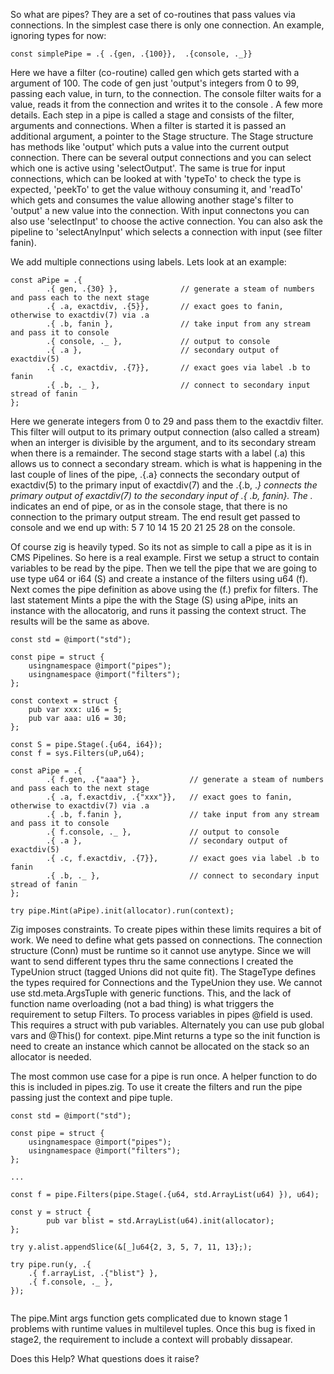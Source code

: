 So what are pipes?  They are a set of co-routines that pass values via connections.  In the simplest case there is only one connection.  An example, ignoring types for now:
```
const simplePipe = .{ .{gen, .{100}},  .{console, ._}}
```
Here we have a filter (co-routine) called gen which gets started with a argument of 100.  The code of gen just 'output's integers from 0 to 99, passing each value, in turn, to the connection.  The console filter waits for a value, reads it from the connection and writes it to the console .   A few more details.  Each step in a pipe is called a stage and consists of the filter, arguments and connections.  When a filter is started it is passed an additional argument, a pointer to the Stage structure.  The Stage structure has methods like 'output' which puts a value into the current output connection.  There can be several output connections and you can select which one is active using 'selectOutput'.  The same is true for input connections, which can be looked at with 'typeTo' to check the type is expected, 'peekTo' to get the value withouy consuming  it, and 'readTo' which gets and consumes the value allowing another stage's filter to 'output' a new value into the connection.  With input connectons you can also use 'selectInput' to choose the active connection.  You can also ask the pipeline to 'selectAnyInput' which selects a connection with input (see filter fanin).

We add multiple connections using labels.  Lets look at an example:
```
const aPipe = .{ 
        .{ gen, .{30} },              // generate a steam of numbers and pass each to the next stage
        .{ .a, exactdiv, .{5}},       // exact goes to fanin, otherwise to exactdiv(7) via .a
        .{ .b, fanin },               // take input from any stream and pass it to console
        .{ console, ._ },             // output to console
        .{ .a },                      // secondary output of exactdiv(5)
        .{ .c, exactdiv, .{7}},       // exact goes via label .b to fanin
        .{ .b, ._ },                  // connect to secondary input stread of fanin
};
```
Here we generate integers from 0 to 29 and pass them to the exactdiv filter.  This filter will output to its primary output connection (also called a stream) when an interger is divisible by the argument, and to its secondary stream when there is a remainder.  The second stage starts with a label (.a) this allows us to connect a secondary stream.  which is what is happening in the last couple  of lines of the pipe, .{.a} connects the secondary output of exactdiv(5) to the primary input of exactdiv(7) and the .{.b, ._} connects the primary output of exactdiv(7) to the secondary input of .{ .b, fanin}.  The ._  indicates an end of pipe, or as in the console stage, that there is no connection to the primary output stream.  The end result get passed to console and we end up with: 5 7 10 14 15 20 21 25 28 on the console.

Of course zig is heavily typed.  So its not as simple to call a pipe as it is in CMS Pipelines.  So here is a real example.  First we setup a struct to contain variables to be read by the pipe.  Then we tell the pipe that we are going to use type u64 or i64 (S) and create a instance of the filters using u64 (f).  Next comes the pipe definition as above using the (f.) prefix for filters.  The last statement Mints a pipe the with the Stage (S) using aPipe, inits an instance with the allocatorig, and runs it passing the context struct.   The results will be the same as above.
```
const std = @import("std");

const pipe = struct {
    usingnamespace @import("pipes");
    usingnamespace @import("filters");
};

const context = struct {
    pub var xxx: u16 = 5;
    pub var aaa: u16 = 30;
};

const S = pipe.Stage(.{u64, i64});
const f = sys.Filters(uP,u64);

const aPipe = .{ 
        .{ f.gen, .{"aaa"} },           // generate a steam of numbers and pass each to the next stage
        .{ .a, f.exactdiv, .{"xxx"}},   // exact goes to fanin, otherwise to exactdiv(7) via .a
        .{ .b, f.fanin },               // take input from any stream and pass it to console
        .{ f.console, ._ },             // output to console
        .{ .a },                        // secondary output of exactdiv(5)
        .{ .c, f.exactdiv, .{7}},       // exact goes via label .b to fanin
        .{ .b, ._ },                    // connect to secondary input stread of fanin
};

try pipe.Mint(aPipe).init(allocator).run(context);
```
Zig imposes constraints.  To create pipes within these limits requires a bit of work.  We need to define what gets passed on connections.  The connection structure (Conn) must be runtime so it cannot use anytype.  Since we will want to send different types thru the same connections I created the TypeUnion struct (tagged Unions did not quite fit).   The StageType defines the types required for Connections and the TypeUnion they use.  We cannot use std.meta.ArgsTuple with generic functions.  This, and the lack of function name overloading (not a bad thing) is what triggers the requirement to setup Filters.  To process variables in pipes @field is used.  This requires a struct with pub variables.  Alternately you can use pub global vars and @This() for context.   pipe.Mint returns a type so the init function is need to create an instance which cannot be allocated on the stack so an allocator is needed.

The most common use case for a pipe is run once.  A helper function to do this is included in pipes.zig.  To use it create the filters and run the pipe passing just the context and pipe tuple.

```
const std = @import("std");

const pipe = struct {
    usingnamespace @import("pipes");
    usingnamespace @import("filters");
};

...

const f = pipe.Filters(pipe.Stage(.{u64, std.ArrayList(u64) }), u64);

const y = struct {
        pub var blist = std.ArrayList(u64).init(allocator);
};
    
try y.alist.appendSlice(&[_]u64{2, 3, 5, 7, 11, 13};);    

try pipe.run(y, .{
    .{ f.arrayList, .{"blist"} },
    .{ f.console, ._ },
});
    
```

The pipe.Mint args function gets complicated due to known stage 1 problems with runtime values in multilevel tuples.  Once this 
bug is fixed in stage2, the requirement to include a context will probably dissapear. 

Does this Help?  What questions does it raise?

